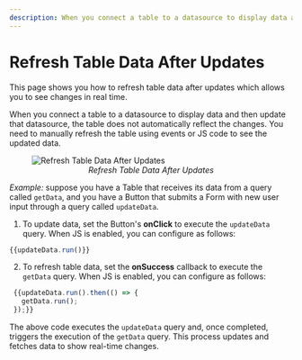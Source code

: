 ```yaml
---
description: When you connect a table to a datasource to display data and then update that datasource, the table does not automatically reflect the changes. You need to manually refresh the table using events or JS code to see the updated data.
---
```

# Refresh Table Data After Updates

This page shows you how to refresh table data after updates which allows you to see changes in real time.

When you connect a table to a datasource to display data and then update that datasource, the table does not automatically reflect the changes. You need to manually refresh the table using events or JS code to see the updated data.


 <figure>
  <img src="/img/refresh-after-update.gif" style= {{width:"810px", height:"auto"}} alt="Refresh Table Data After Updates"/>
  <figcaption align = "center"><i>Refresh Table Data After Updates</i></figcaption>
</figure>


*Example:* suppose you have a Table that receives its data from a query called `getData`, and you have a Button that submits a Form with new user input through a query called `updateData`.


1. To update data, set the Button's **onClick** to execute the `updateData` query. When JS is enabled, you can configure as follows:
 
```js
{{updateData.run()}}
```

2. To refresh table data, set the **onSuccess** callback to execute the `getData` query. When JS is enabled, you can configure as follows:


```js
 {{updateData.run().then(() => {
   getData.run();
 });}}
```


The above code executes the `updateData` query and, once completed, triggers the execution of the `getData` query. This process updates and fetches data to show real-time changes.
